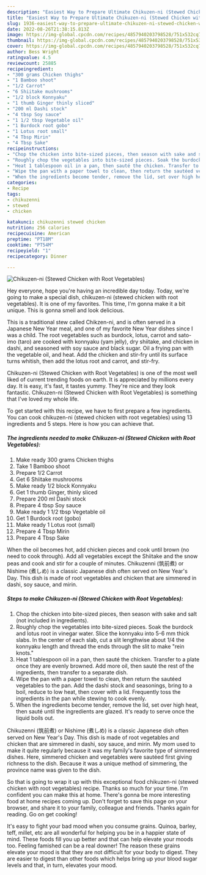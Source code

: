 ```yaml
---
description: "Easiest Way to Prepare Ultimate Chikuzen-ni (Stewed Chicken with Root Vegetables)"
title: "Easiest Way to Prepare Ultimate Chikuzen-ni (Stewed Chicken with Root Vegetables)"
slug: 1936-easiest-way-to-prepare-ultimate-chikuzen-ni-stewed-chicken-with-root-vegetables
date: 2022-08-26T21:38:15.813Z
image: https://img-global.cpcdn.com/recipes/4857940203798528/751x532cq70/chikuzen-ni-stewed-chicken-with-root-vegetables-recipe-main-photo.jpg
thumbnail: https://img-global.cpcdn.com/recipes/4857940203798528/751x532cq70/chikuzen-ni-stewed-chicken-with-root-vegetables-recipe-main-photo.jpg
cover: https://img-global.cpcdn.com/recipes/4857940203798528/751x532cq70/chikuzen-ni-stewed-chicken-with-root-vegetables-recipe-main-photo.jpg
author: Bess Wright
ratingvalue: 4.5
reviewcount: 25885
recipeingredient:
- "300 grams Chicken thighs"
- "1 Bamboo shoot"
- "1/2 Carrot"
- "6 Shiitake mushrooms"
- "1/2 block Konnyaku"
- "1 thumb Ginger thinly sliced"
- "200 ml Dashi stock"
- "4 tbsp Soy sauce"
- "1 1/2 tbsp Vegetable oil"
- "1 Burdock root gobo"
- "1 Lotus root small"
- "4 Tbsp Mirin"
- "4 Tbsp Sake"
recipeinstructions:
- "Chop the chicken into bite-sized pieces, then season with sake and salt (not included in ingredients)."
- "Roughly chop the vegetables into bite-sized pieces. Soak the burdock and lotus root in vinegar water. Slice the konnyaku into 5-6 mm thick slabs. In the center of each slab, cut a slit lengthwise about 1/4 the konnyaku length and thread the ends through the slit to make &#34;rein knots.&#34;"
- "Heat 1 tablespoon oil in a pan, then sauté the chicken. Transfer to a plate once they are evenly browned. Add more oil, then sauté the rest of the ingredients, then transfer to a separate dish."
- "Wipe the pan with a paper towel to clean, then return the sautéed vegetables to the pan. Add the dashi stock and seasonings, bring to a boil, reduce to low heat, then cover with a lid. Frequently toss the ingredients in the pan while stewing to cook evenly."
- "When the ingredients become tender, remove the lid, set over high heat, then sauté until the ingredients are glazed. It&#39;s ready to serve once the liquid boils out."
categories:
- Recipe
tags:
- chikuzenni
- stewed
- chicken

katakunci: chikuzenni stewed chicken 
nutrition: 256 calories
recipecuisine: American
preptime: "PT18M"
cooktime: "PT54M"
recipeyield: "1"
recipecategory: Dinner

---
```



![Chikuzen-ni (Stewed Chicken with Root Vegetables)](https://img-global.cpcdn.com/recipes/4857940203798528/751x532cq70/chikuzen-ni-stewed-chicken-with-root-vegetables-recipe-main-photo.jpg)

Hey everyone, hope you're having an incredible day today. Today, we're going to make a special dish, chikuzen-ni (stewed chicken with root vegetables). It is one of my favorites. This time, I'm gonna make it a bit unique. This is gonna smell and look delicious.

This is a traditional stew called Chikzen-ni, and is often served in a Japanese New Year meal, and one of my favorite New Year dishes since I was a child. The root vegetables such as burdock, lotus, carrot and sato-imo (taro) are cooked with konnyaku (yam jelly), dry shiitake, and chicken in dashi, and seasoned with soy sauce and black sugar. Oil a frying pan with the vegetable oil, and heat. Add the chicken and stir-fry until its surface turns whitish, then add the lotus root and carrot, and stir-fry.

Chikuzen-ni (Stewed Chicken with Root Vegetables) is one of the most well liked of current trending foods on earth. It is appreciated by millions every day. It is easy, it's fast, it tastes yummy. They're nice and they look fantastic. Chikuzen-ni (Stewed Chicken with Root Vegetables) is something that I've loved my whole life.


To get started with this recipe, we have to first prepare a few ingredients. You can cook chikuzen-ni (stewed chicken with root vegetables) using 13 ingredients and 5 steps. Here is how you can achieve that.

<!--inarticleads1-->

##### The ingredients needed to make Chikuzen-ni (Stewed Chicken with Root Vegetables):

1. Make ready 300 grams Chicken thighs
1. Take 1 Bamboo shoot
1. Prepare 1/2 Carrot
1. Get 6 Shiitake mushrooms
1. Make ready 1/2 block Konnyaku
1. Get 1 thumb Ginger, thinly sliced
1. Prepare 200 ml Dashi stock
1. Prepare 4 tbsp Soy sauce
1. Make ready 1 1/2 tbsp Vegetable oil
1. Get 1 Burdock root (gobo)
1. Make ready 1 Lotus root (small)
1. Prepare 4 Tbsp Mirin
1. Prepare 4 Tbsp Sake


When the oil becomes hot, add chicken pieces and cook until brown (no need to cook through). Add all vegetables except the Shiitake and the snow peas and cook and stir for a couple of minutes. Chikuzenni (筑前煮) or Nishime (煮しめ) is a classic Japanese dish often served on New Year&#39;s Day. This dish is made of root vegetables and chicken that are simmered in dashi, soy sauce, and mirin. 

<!--inarticleads2-->

##### Steps to make Chikuzen-ni (Stewed Chicken with Root Vegetables):

1. Chop the chicken into bite-sized pieces, then season with sake and salt (not included in ingredients).
1. Roughly chop the vegetables into bite-sized pieces. Soak the burdock and lotus root in vinegar water. Slice the konnyaku into 5-6 mm thick slabs. In the center of each slab, cut a slit lengthwise about 1/4 the konnyaku length and thread the ends through the slit to make &#34;rein knots.&#34;
1. Heat 1 tablespoon oil in a pan, then sauté the chicken. Transfer to a plate once they are evenly browned. Add more oil, then sauté the rest of the ingredients, then transfer to a separate dish.
1. Wipe the pan with a paper towel to clean, then return the sautéed vegetables to the pan. Add the dashi stock and seasonings, bring to a boil, reduce to low heat, then cover with a lid. Frequently toss the ingredients in the pan while stewing to cook evenly.
1. When the ingredients become tender, remove the lid, set over high heat, then sauté until the ingredients are glazed. It&#39;s ready to serve once the liquid boils out.


Chikuzenni (筑前煮) or Nishime (煮しめ) is a classic Japanese dish often served on New Year&#39;s Day. This dish is made of root vegetables and chicken that are simmered in dashi, soy sauce, and mirin. My mom used to make it quite regularly because it was my family&#39;s favorite type of simmered dishes. Here, simmered chicken and vegetables were sautéed first giving richness to the dish. Because it was a unique method of simmering, the province name was given to the dish. 

So that is going to wrap it up with this exceptional food chikuzen-ni (stewed chicken with root vegetables) recipe. Thanks so much for your time. I'm confident you can make this at home. There's gonna be more interesting food at home recipes coming up. Don't forget to save this page on your browser, and share it to your family, colleague and friends. Thanks again for reading. Go on get cooking!

It's easy to fight your bad mood when you consume grains. Quinoa, barley, teff, millet, etc are all wonderful for helping you be in a happier state of mind. These foods fill you up better and that can help elevate your moods too. Feeling famished can be a real downer! The reason these grains elevate your mood is that they are not difficult for your body to digest. They are easier to digest than other foods which helps bring up your blood sugar levels and that, in turn, elevates your mood.
